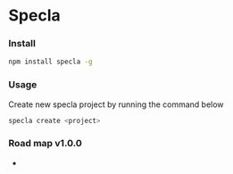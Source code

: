 # Specla

### Install
```sh
npm install specla -g
```

### Usage
Create new specla project by running the command below
```sh
specla create <project>
```

### Road map v1.0.0
  -
